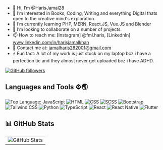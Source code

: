 - 👋 Hi, I’m @HarisJamal28
- 👀 I’m interested in Books, Coding, Writing and everything Digital thats open to the creative mind's exploration.
- 🌱 I’m currently learning PHP, MERN, React.JS, Vue.JS and Blender
- 💞️ I’m looking to collaborate on a number of projects.
- 📫 How to reach me: 
[Instagram] @fml.haris, 
[LinkednIn] www.linkedin.com/in/harisjamalkhan
- 📧 Contact me at: jamalharis282001@gmail.com
- ⚡ Fun fact: A lot of my work is just stuck on my laptop bcz i have a perfection tic and they almost never get uploaded bcz i have ADHD.

[![GitHub followers](https://img.shields.io/github/followers/harisjamal28?label=Followers&logo=github&style=for-the-badge)](https://github.com/harisjamal28?tab=followers)


## Languages and Tools ⚙🌏

![Top Language: JavaScript](https://img.shields.io/badge/Top%20Language-JavaScript-yellow?style=for-the-badge&logo=javascript)
![HTML](https://img.shields.io/badge/HTML-E34F26?style=for-the-badge&logo=html5&logoColor=white)
![CSS](https://img.shields.io/badge/CSS-1572B6?style=for-the-badge&logo=css3&logoColor=white)
![SCSS](https://img.shields.io/badge/SCSS-F783AC?style=for-the-badge&logo=sass&logoColor=white)
![Bootstrap](https://img.shields.io/badge/Bootstrap-7952B3?style=for-the-badge&logo=bootstrap&logoColor=white)
![Tailwind CSS](https://img.shields.io/badge/Tailwind-06B6D4?style=for-the-badge&logo=tailwind-css&logoColor=white)
![Python](https://img.shields.io/badge/Python-F7DF1E?style=for-the-badge&logo=python&logoColor=306998)
![TypeScript](https://img.shields.io/badge/TypeScript-2F74C0?style=for-the-badge&logo=typescript&logoColor=white)
![React](https://img.shields.io/badge/React-20232A?style=for-the-badge&logo=react&logoColor=61DAFB)
![React Native](https://img.shields.io/badge/React_Native-61DAFB?style=for-the-badge&logo=react&logoColor=000000)
![Flutter](https://img.shields.io/badge/Flutter-02569B?style=for-the-badge&logo=flutter&logoColor=white)

## 📊 GitHub Stats  

<table>
  <tr>
    <td>
      <img src="https://github-readme-stats.vercel.app/api?username=harisjamal28&theme=tokyonight&show_icons=true&hide_border=true&count_private=true" alt="GitHub Stats" />
    </td>
  </tr>
</table>


